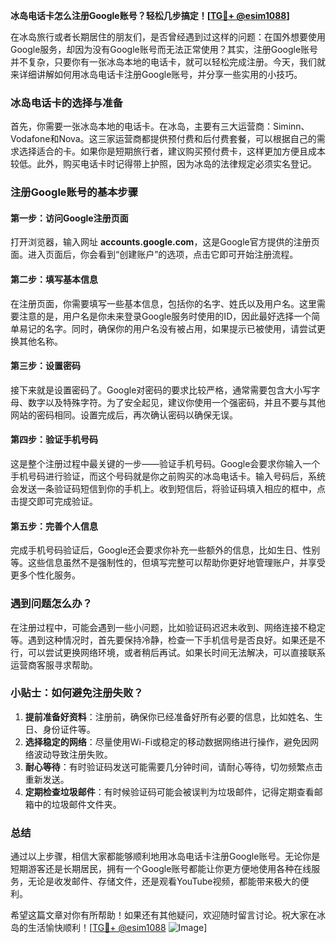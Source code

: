 **冰岛电话卡怎么注册Google账号？轻松几步搞定！[[TG💪+ @esim1088](https://t.me/s/esim1088)]**

在冰岛旅行或者长期居住的朋友们，是否曾经遇到过这样的问题：在国外想要使用Google服务，却因为没有Google账号而无法正常使用？其实，注册Google账号并不复杂，只要你有一张冰岛本地的电话卡，就可以轻松完成注册。今天，我们就来详细讲解如何用冰岛电话卡注册Google账号，并分享一些实用的小技巧。

### 冰岛电话卡的选择与准备

首先，你需要一张冰岛本地的电话卡。在冰岛，主要有三大运营商：Siminn、Vodafone和Nova。这三家运营商都提供预付费和后付费套餐，可以根据自己的需求选择适合的卡。如果你是短期旅行者，建议购买预付费卡，这样更加方便且成本较低。此外，购买电话卡时记得带上护照，因为冰岛的法律规定必须实名登记。

### 注册Google账号的基本步骤

#### 第一步：访问Google注册页面

打开浏览器，输入网址 **accounts.google.com**，这是Google官方提供的注册页面。进入页面后，你会看到“创建账户”的选项，点击它即可开始注册流程。

#### 第二步：填写基本信息

在注册页面，你需要填写一些基本信息，包括你的名字、姓氏以及用户名。这里需要注意的是，用户名是你未来登录Google服务时使用的ID，因此最好选择一个简单易记的名字。同时，确保你的用户名没有被占用，如果提示已被使用，请尝试更换其他名称。

#### 第三步：设置密码

接下来就是设置密码了。Google对密码的要求比较严格，通常需要包含大小写字母、数字以及特殊字符。为了安全起见，建议你使用一个强密码，并且不要与其他网站的密码相同。设置完成后，再次确认密码以确保无误。

#### 第四步：验证手机号码

这是整个注册过程中最关键的一步——验证手机号码。Google会要求你输入一个手机号码进行验证，而这个号码就是你之前购买的冰岛电话卡。输入号码后，系统会发送一条验证码短信到你的手机上。收到短信后，将验证码填入相应的框中，点击提交即可完成验证。

#### 第五步：完善个人信息

完成手机号码验证后，Google还会要求你补充一些额外的信息，比如生日、性别等。这些信息虽然不是强制性的，但填写完整可以帮助你更好地管理账户，并享受更多个性化服务。

### 遇到问题怎么办？

在注册过程中，可能会遇到一些小问题，比如验证码迟迟未收到、网络连接不稳定等。遇到这种情况时，首先要保持冷静，检查一下手机信号是否良好。如果还是不行，可以尝试更换网络环境，或者稍后再试。如果长时间无法解决，可以直接联系运营商客服寻求帮助。

### 小贴士：如何避免注册失败？

1. **提前准备好资料**：注册前，确保你已经准备好所有必要的信息，比如姓名、生日、身份证件等。
2. **选择稳定的网络**：尽量使用Wi-Fi或稳定的移动数据网络进行操作，避免因网络波动导致注册失败。
3. **耐心等待**：有时验证码发送可能需要几分钟时间，请耐心等待，切勿频繁点击重新发送。
4. **定期检查垃圾邮件**：有时候验证码可能会被误判为垃圾邮件，记得定期查看邮箱中的垃圾邮件文件夹。

### 总结

通过以上步骤，相信大家都能够顺利地用冰岛电话卡注册Google账号。无论你是短期游客还是长期居民，拥有一个Google账号都能让你更方便地使用各种在线服务，无论是收发邮件、存储文件，还是观看YouTube视频，都能带来极大的便利。

希望这篇文章对你有所帮助！如果还有其他疑问，欢迎随时留言讨论。祝大家在冰岛的生活愉快顺利！[[TG💪+ @esim1088](https://t.me/s/esim1088) ![Image](https://i.postimg.cc/4NQfJmqS/Snipaste-2025-05-13-00-14-12.png)]